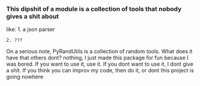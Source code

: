 ### This dipshit of a module is a collection of tools that nobody gives a shit about

like:
    1. a json parser

    2. ???

On a serious note, PyRandUtils is a collection of random tools. What does it have that others dont? nothing, I just made this package for fun because I was bored.
If you want to use it, use it. If you dont want to use it, I dont give a shit. If you think you can improv my code, then do it, or dont this project is going nowhere
